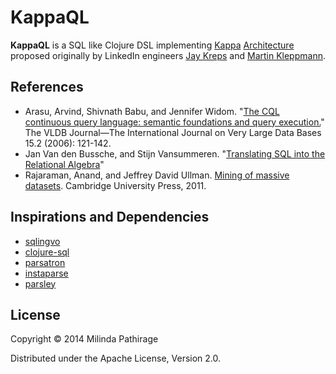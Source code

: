# KappaQL

**KappaQL** is a SQL like Clojure DSL implementing
[Kappa](http://radar.oreilly.com/2014/07/questioning-the-lambda-architecture.html)
[Architecture](https://www.youtube.com/watch?v=fU9hR3kiOK0) proposed
originally by LinkedIn engineers [Jay
Kreps](https://twitter.com/jaykreps) and [Martin
Kleppmann](http://martin.kleppmann.com).

## References

*  Arasu, Arvind, Shivnath Babu, and Jennifer Widom. "[The CQL continuous query language: semantic foundations and query execution.](http://ilpubs.stanford.edu:8090/758/1/2003-67.pdf)" The VLDB Journal—The International Journal on Very Large Data Bases 15.2 (2006): 121-142.
*  Jan Van den Bussche, and Stijn Vansummeren. "[Translating SQL into the Relational Algebra](http://cs.ulb.ac.be/public/_media/teaching/infoh417/sql2alg_eng.pdf)"
*  Rajaraman, Anand, and Jeffrey David Ullman. [Mining of massive datasets](http://www.mmds.org). Cambridge University Press, 2011.


## Inspirations and Dependencies

* [sqlingvo](https://github.com/r0man/sqlingvo)
* [clojure-sql](https://bitbucket.org/czan/clojure-sql)
* [parsatron](https://github.com/youngnh/parsatron)
* [instaparse](https://github.com/Engelberg/instaparse)
* [parsley](https://github.com/cgrand/parsley)

## License

Copyright © 2014 Milinda Pathirage

Distributed under the Apache License, Version 2.0.
